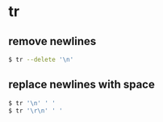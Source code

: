 # tr

## remove newlines
```sh
$ tr --delete '\n'
```

## replace newlines with space
```sh
$ tr '\n' ' '
$ tr '\r\n' ' '
```
